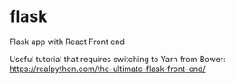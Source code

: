 # flask
Flask app with React Front end

Useful tutorial that requires switching to Yarn from Bower: https://realpython.com/the-ultimate-flask-front-end/
